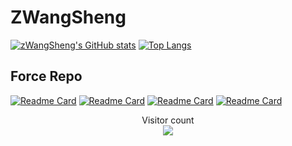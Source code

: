 # ZWangSheng

[![zWangSheng's GitHub stats](https://github-readme-stats.vercel.app/api?username=zwangsheng&count_private=false&show_icons=true&theme=dark)]()
[![Top Langs](https://github-readme-stats.vercel.app/api/top-langs/?username=zwangsheng&theme=tokyonight)]()

## Force Repo

[![Readme Card](https://github-readme-stats.vercel.app/api/pin/?username=apache&repo=flink&theme=onedark)](https://github.com/apache/flink)
[![Readme Card](https://github-readme-stats.vercel.app/api/pin/?username=apache&repo=spark&theme=onedark)](https://github.com/apache/spark)
[![Readme Card](https://github-readme-stats.vercel.app/api/pin/?username=prestodb&repo=presto&theme=onedark)](https://github.com/prestodb/presto)
[![Readme Card](https://github-readme-stats.vercel.app/api/pin/?username=apache&repo=incubator-kyuubi&theme=onedark)](https://github.com/apache/incubator-kyuubi)

<p align="center"> 
  Visitor count<br>
  <img src="https://profile-counter.glitch.me/zwangsheng/count.svg" />
</p>
